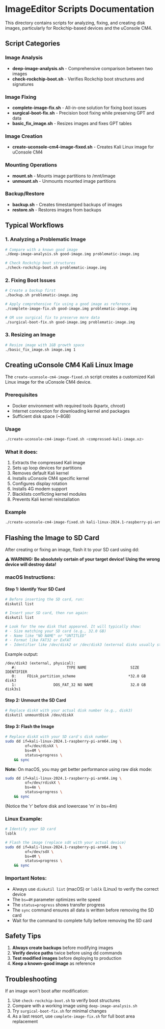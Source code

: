 # ImageEditor Scripts Documentation

This directory contains scripts for analyzing, fixing, and creating disk images, particularly for Rockchip-based devices and the uConsole CM4.

## Script Categories

### Image Analysis
- **deep-image-analysis.sh** - Comprehensive comparison between two images
- **check-rockchip-boot.sh** - Verifies Rockchip boot structures and signatures

### Image Fixing
- **complete-image-fix.sh** - All-in-one solution for fixing boot issues
- **surgical-boot-fix.sh** - Precision boot fixing while preserving GPT and data
- **basic_fix_image.sh** - Resizes images and fixes GPT tables

### Image Creation
- **create-uconsole-cm4-image-fixed.sh** - Creates Kali Linux image for uConsole CM4

### Mounting Operations
- **mount.sh** - Mounts image partitions to /mnt/image
- **unmount.sh** - Unmounts mounted image partitions

### Backup/Restore
- **backup.sh** - Creates timestamped backups of images
- **restore.sh** - Restores images from backups

## Typical Workflows

### 1. Analyzing a Problematic Image
```bash
# Compare with a known good image
./deep-image-analysis.sh good-image.img problematic-image.img

# Check Rockchip boot structures
./check-rockchip-boot.sh problematic-image.img
```

### 2. Fixing Boot Issues
```bash
# Create a backup first
./backup.sh problematic-image.img

# Apply comprehensive fix using a good image as reference
./complete-image-fix.sh good-image.img problematic-image.img

# OR use surgical fix to preserve more data
./surgical-boot-fix.sh good-image.img problematic-image.img
```

### 3. Resizing an Image
```bash
# Resize image with 1GB growth space
./basic_fix_image.sh image.img 1
```

## Creating uConsole CM4 Kali Linux Image

The `create-uconsole-cm4-image-fixed.sh` script creates a customized Kali Linux image for the uConsole CM4 device.

### Prerequisites
- Docker environment with required tools (kpartx, chroot)
- Internet connection for downloading kernel and packages
- Sufficient disk space (~8GB)

### Usage
```bash
./create-uconsole-cm4-image-fixed.sh <compressed-kali-image.xz>
```

### What it does:
1. Extracts the compressed Kali image
2. Sets up loop devices for partitions
3. Removes default Kali kernel
4. Installs uConsole CM4 specific kernel
5. Configures display rotation
6. Installs 4G modem support
7. Blacklists conflicting kernel modules
8. Prevents Kali kernel reinstallation

### Example
```bash
./create-uconsole-cm4-image-fixed.sh kali-linux-2024.1-raspberry-pi-arm64.img.xz
```

## Flashing the Image to SD Card

After creating or fixing an image, flash it to your SD card using dd:

**⚠️ WARNING: Be absolutely certain of your target device! Using the wrong device will destroy data!**

### macOS Instructions:

#### Step 1: Identify Your SD Card
```bash
# Before inserting the SD card, run:
diskutil list

# Insert your SD card, then run again:
diskutil list

# Look for the new disk that appeared. It will typically show:
# - Size matching your SD card (e.g., 32.0 GB)
# - Name like "NO NAME" or "UNTITLED"
# - Format like FAT32 or ExFAT
# - Identifier like /dev/disk2 or /dev/disk3 (external disks usually start from disk2)
```

Example output:
```
/dev/disk3 (external, physical):
   #:                       TYPE NAME                    SIZE       IDENTIFIER
   0:     FDisk_partition_scheme                        *32.0 GB    disk3
   1:                 DOS_FAT_32 NO NAME                 32.0 GB    disk3s1
```

#### Step 2: Unmount the SD Card
```bash
# Replace diskX with your actual disk number (e.g., disk3)
diskutil unmountDisk /dev/diskX
```

#### Step 3: Flash the Image
```bash
# Replace diskX with your SD card's disk number
sudo dd if=kali-linux-2024.1-raspberry-pi-arm64.img \
         of=/dev/diskX \
         bs=4M \
         status=progress \
    && sync
```

**Note:** On macOS, you may get better performance using raw disk mode:
```bash
sudo dd if=kali-linux-2024.1-raspberry-pi-arm64.img \
         of=/dev/rdiskX \
         bs=4m \
         status=progress \
    && sync
```
(Notice the 'r' before disk and lowercase 'm' in bs=4m)

### Linux Example:
```bash
# Identify your SD card
lsblk

# Flash the image (replace sdX with your actual device)
sudo dd if=kali-linux-2024.1-raspberry-pi-arm64.img \
         of=/dev/sdX \
         bs=4M \
         status=progress \
    && sync
```

### Important Notes:
- Always use `diskutil list` (macOS) or `lsblk` (Linux) to verify the correct device
- The `bs=4M` parameter optimizes write speed
- The `status=progress` shows transfer progress
- The `sync` command ensures all data is written before removing the SD card
- Wait for the command to complete fully before removing the SD card

## Safety Tips

1. **Always create backups** before modifying images
2. **Verify device paths** twice before using dd commands
3. **Test modified images** before deploying to production
4. **Keep a known-good image** as reference

## Troubleshooting

If an image won't boot after modification:
1. Use `check-rockchip-boot.sh` to verify boot structures
2. Compare with a working image using `deep-image-analysis.sh`
3. Try `surgical-boot-fix.sh` for minimal changes
4. As a last resort, use `complete-image-fix.sh` for full boot area replacement